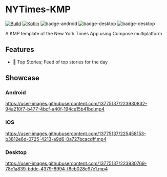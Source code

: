# NYTimes-KMP

[![Build](https://github.com/xxfast/NYTimes-KMP/actions/workflows/build.yml/badge.svg)](https://github.com/xxfast/NYTimes-KMP/actions/workflows/build.yml)
[![Kotlin](https://img.shields.io/badge/Kotlin-1.8.10-blue.svg?style=flat&logo=kotlin)](https://kotlinlang.org)
![badge-android](http://img.shields.io/badge/platform-android-6EDB8D.svg?style=flat)
![badge-desktop](http://img.shields.io/badge/platform-desktop-4D76CD.svg?style=flat)
![badge-desktop](http://img.shields.io/badge/platform-ios-EAEAEA.svg?style=flat)

A KMP template of the New York Times App using Compose multiplatform

## Features
- 📰 Top Stories; Feed of top stories for the day

## Showcase

### Android
https://user-images.githubusercontent.com/13775137/223930832-94a210f7-b477-4bcf-a40f-194ce15b41bd.mp4

### iOS
https://user-images.githubusercontent.com/13775137/225458153-b3812e6d-0725-4213-a9d6-0a727bcacdff.mp4

### Desktop
https://user-images.githubusercontent.com/13775137/223930769-78c1a839-bddc-4379-8994-f8cb028e97e1.mp4
